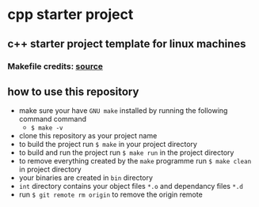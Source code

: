 # cpp starter project

## c++ starter project template for linux machines

### Makefile credits: [source](http://bajamircea.github.io/coding/tools/2016/06/09/starter-cpp-program-makefile.html)

## **how to use this repository**

- make sure your have `GNU make` installed by running the following command command
  - `$ make -v`
- clone this repository as your project name
- to build the project run `$ make` in your project directory
- to build and run the project run `$ make run` in the project directory
- to remove everything created by the `make` programme run `$ make clean` in project directory
- your binaries are created in `bin` directory
- `int` directory contains your object files `*.o` and dependancy files `*.d`
- run `$ git remote rm origin` to remove the origin remote
